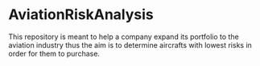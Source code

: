 # AviationRiskAnalysis
This repository is meant to help a company expand its portfolio to the aviation industry thus the aim is to determine aircrafts with lowest risks in order for them to purchase.
